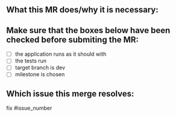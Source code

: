 ## What this MR does/why it is necessary:

<!-- Please list up the changes this merge will conduct
- reason 1
- reason 2
--> 

## Make sure that the boxes below have been checked before submiting the MR:

- [ ] the application runs as it should with 
- [ ] the tests run
- [ ] target branch is dev
- [ ] milestone is chosen

## Which issue this merge resolves:

fix #issue_number
